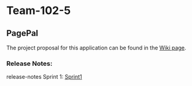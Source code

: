 # Team-102-5

## PagePal

The project proposal for this application can be found in the [Wiki page](../../wikis/PagePal).

### Release Notes:

release-notes Sprint 1: [Sprint1](../../wikis/release-notes-Sprint-1)
